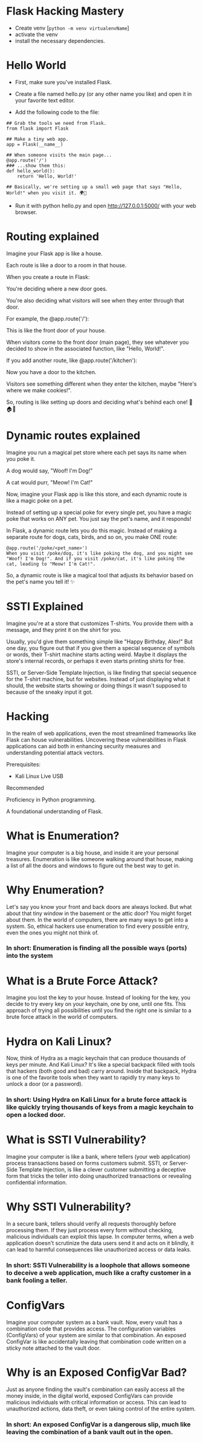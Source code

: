 # Flask Hacking Mastery

 - Create venv [```python -m venv virtualenvName```]
 - activate the venv
 - install the necessary dependencies.

# Hello World

 - First, make sure you've installed Flask.

 - Create a file named hello.py (or any other name you like) and open it in your favorite text editor.

 - Add the following code to the file:

``````
## Grab the tools we need from Flask.
from flask import Flask
 
## Make a tiny web app.
app = Flask(__name__)
 
## When someone visits the main page...
@app.route('/')
### ...show them this:
def hello_world():
    return 'Hello, World!'

## Basically, we're setting up a small web page that says "Hello, World!" when you visit it. 🌍👋
``````



 - Run it with python hello.py and open http://127.0.0.1:5000/ with your web browser.

# Routing explained

Imagine your Flask app is like a house.

Each route is like a door to a room in that house.

When you create a route in Flask:

You're deciding where a new door goes.

You're also deciding what visitors will see when they enter through that door.

For example, the @app.route('/'):

This is like the front door of your house.

When visitors come to the front door (main page), they see whatever you decided to show in the associated function, like "Hello, World!".

If you add another route, like @app.route('/kitchen'):

Now you have a door to the kitchen.

Visitors see something different when they enter the kitchen, maybe "Here's where we make cookies!".

So, routing is like setting up doors and deciding what's behind each one! 🚪🏠🍪

# Dynamic routes explained

Imagine you run a magical pet store where each pet says its name when you poke it.

A dog would say, "Woof! I'm Dog!"

A cat would purr, "Meow! I'm Cat!"

Now, imagine your Flask app is like this store, and each dynamic route is like a magic poke on a pet.

Instead of setting up a special poke for every single pet, you have a magic poke that works on ANY pet. You just say the pet's name, and it responds!

In Flask, a dynamic route lets you do this magic. Instead of making a separate route for dogs, cats, birds, and so on, you make ONE route:

```pythonCopy code
@app.route('/poke/<pet_name>')
When you visit /poke/dog, it's like poking the dog, and you might see "Woof! I'm Dog!". And if you visit /poke/cat, it's like poking the cat, leading to "Meow! I'm Cat!".
``````
So, a dynamic route is like a magical tool that adjusts its behavior based on the pet's name you tell it! ✨

# SSTI Explained

Imagine you're at a store that customizes T-shirts. You provide them with a message, and they print it on the shirt for you.

Usually, you'd give them something simple like "Happy Birthday, Alex!" But one day, you figure out that if you give them a special sequence of symbols or words, their T-shirt machine starts acting weird. Maybe it displays the store's internal records, or perhaps it even starts printing shirts for free.

SSTI, or Server-Side Template Injection, is like finding that special sequence for the T-shirt machine, but for websites. Instead of just displaying what it should, the website starts showing or doing things it wasn't supposed to because of the sneaky input it got.

#   Hacking

In the realm of web applications, even the most streamlined frameworks like Flask can house vulnerabilities. Uncovering these vulnerabilities in Flask applications can aid both in enhancing security measures and understanding potential attack vectors.



Prerequisites:

 - Kali Linux Live USB

Recommended

Proficiency in Python programming.

A foundational understanding of Flask.

# What is Enumeration?

Imagine your computer is a big house, and inside it are your personal treasures. Enumeration is like someone walking around that house, making a list of all the doors and windows to figure out the best way to get in.

# Why Enumeration?

Let's say you know your front and back doors are always locked. But what about that tiny window in the basement or the attic door? You might forget about them. In the world of computers, there are many ways to get into a system. So, ethical hackers use enumeration to find every possible entry, even the ones you might not think of.

### In short: Enumeration is finding all the possible ways (ports) into the system

# What is a Brute Force Attack?

Imagine you lost the key to your house. Instead of looking for the key, you decide to try every key on your keychain, one by one, until one fits. This approach of trying all possibilities until you find the right one is similar to a brute force attack in the world of computers.

# Hydra on Kali Linux?

Now, think of Hydra as a magic keychain that can produce thousands of keys per minute. And Kali Linux? It's like a special backpack filled with tools that hackers (both good and bad) carry around. Inside that backpack, Hydra is one of the favorite tools when they want to rapidly try many keys to unlock a door (or a password).

### In short: Using Hydra on Kali Linux for a brute force attack is like quickly trying thousands of keys from a magic keychain to open a locked door.

# What is SSTI Vulnerability?

Imagine your computer is like a bank, where tellers (your web application) process transactions based on forms customers submit. SSTI, or Server-Side Template Injection, is like a clever customer submitting a deceptive form that tricks the teller into doing unauthorized transactions or revealing confidential information.

# Why SSTI Vulnerability?

In a secure bank, tellers should verify all requests thoroughly before processing them. If they just process every form without checking, malicious individuals can exploit this lapse. In computer terms, when a web application doesn't scrutinize the data users send it and acts on it blindly, it can lead to harmful consequences like unauthorized access or data leaks.

### In short: SSTI Vulnerability is a loophole that allows someone to deceive a web application, much like a crafty customer in a bank fooling a teller.

# ConfigVars

Imagine your computer system as a bank vault. Now, every vault has a combination code that provides access. The configuration variables (ConfigVars) of your system are similar to that combination. An exposed ConfigVar is like accidentally leaving that combination code written on a sticky note attached to the vault door.

# Why is an Exposed ConfigVar Bad?

Just as anyone finding the vault's combination can easily access all the money inside, in the digital world, exposed ConfigVars can provide malicious individuals with critical information or access. This can lead to unauthorized actions, data theft, or even taking control of the entire system.

### In short: An exposed ConfigVar is a dangerous slip, much like leaving the combination of a bank vault out in the open.